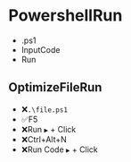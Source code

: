 # PowershellRun
- .ps1
- InputCode
- Run



## OptimizeFileRun
- ❌`.\file.ps1`
- ✅F5
- ❌Run `▶` + Click
- ❌Ctrl+Alt+N
- ❌Run Code `▶` + Click